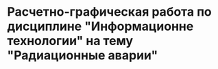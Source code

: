 # Расчетно-графическая работа по дисциплине "Информационне технологии" на тему "Радиационные аварии"
